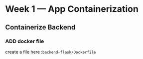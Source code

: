 # Week 1 — App Containerization

## Containerize Backend

### ADD docker file
                    
create a file here :```backend-flask/Dockerfile```
                    
                   
